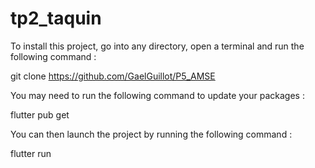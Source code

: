 # tp2_taquin

To install this project, go into any directory, open a terminal and run the following command :

git clone https://github.com/GaelGuillot/P5_AMSE

You may need to run the following command to update your packages :

flutter pub get

You can then launch the project by running the following command :

flutter run
